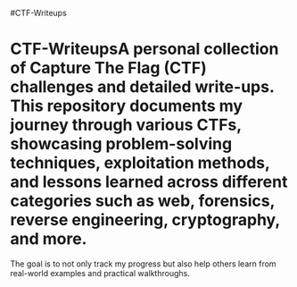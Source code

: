 #CTF-Writeups
# CTF-WriteupsA personal collection of Capture The Flag (CTF) challenges and detailed write-ups. This repository documents my journey through various CTFs, showcasing problem-solving techniques, exploitation methods, and lessons learned across different categories such as web, forensics, reverse engineering, cryptography, and more.

The goal is to not only track my progress but also help others learn from real-world examples and practical walkthroughs.
